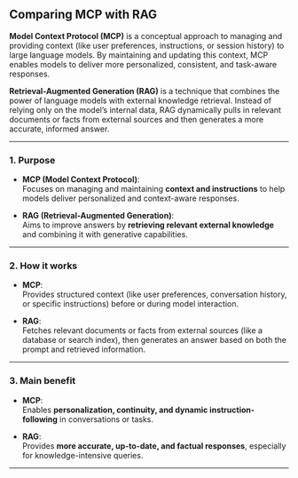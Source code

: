 ## Comparing MCP with RAG
**Model Context Protocol (MCP)** is a conceptual approach to managing and providing context (like user preferences, instructions, or session history) to large language models. By maintaining and updating this context, MCP enables models to deliver more personalized, consistent, and task-aware responses.

**Retrieval-Augmented Generation (RAG)** is a technique that combines the power of language models with external knowledge retrieval. Instead of relying only on the model’s internal data, RAG dynamically pulls in relevant documents or facts from external sources and then generates a more accurate, informed answer.

---

### 1. Purpose

- **MCP (Model Context Protocol)**:  
  Focuses on managing and maintaining **context and instructions** to help models deliver personalized and context-aware responses.

- **RAG (Retrieval-Augmented Generation)**:  
  Aims to improve answers by **retrieving relevant external knowledge** and combining it with generative capabilities.

---

### 2. How it works

- **MCP**:  
  Provides structured context (like user preferences, conversation history, or specific instructions) before or during model interaction.  
  

- **RAG**:  
  Fetches relevant documents or facts from external sources (like a database or search index), then generates an answer based on both the prompt and retrieved information.

---

### 3. Main benefit

- **MCP**:  
  Enables **personalization, continuity, and dynamic instruction-following** in conversations or tasks.

- **RAG**:  
  Provides **more accurate, up-to-date, and factual responses**, especially for knowledge-intensive queries.

---
